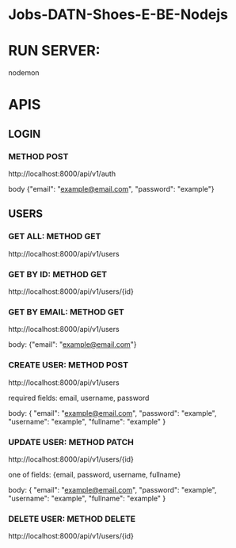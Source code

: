# Jobs-DATN-Shoes-E-BE-Nodejs

# RUN SERVER:

nodemon

# APIS

## LOGIN

### METHOD POST

http://localhost:8000/api/v1/auth

body {"email": "example@email.com", "password": "example"}

## USERS

### GET ALL: METHOD GET

http://localhost:8000/api/v1/users

### GET BY ID: METHOD GET

http://localhost:8000/api/v1/users/{id}

### GET BY EMAIL: METHOD GET

http://localhost:8000/api/v1/users

body: {"email": "example@email.com"}

### CREATE USER: METHOD POST

http://localhost:8000/api/v1/users

required fields: email, username, password

body: {
"email": "example@email.com",
"password": "example",
"username": "example",
"fullname": "example"
}

### UPDATE USER: METHOD PATCH

http://localhost:8000/api/v1/users/{id}

one of fields: {email, password, username, fullname}

body: {
"email": "example@email.com",
"password": "example",
"username": "example",
"fullname": "example"
}

### DELETE USER: METHOD DELETE

http://localhost:8000/api/v1/users/{id}
